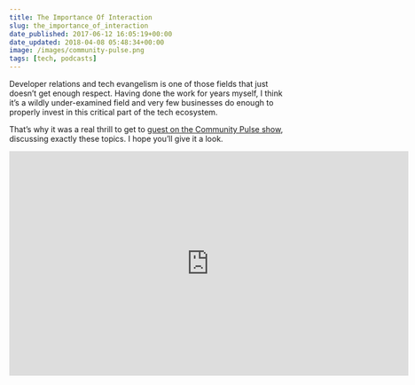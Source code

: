 ```yaml
---
title: The Importance Of Interaction
slug: the_importance_of_interaction
date_published: 2017-06-12 16:05:19+00:00
date_updated: 2018-04-08 05:48:34+00:00
image: /images/community-pulse.png
tags: [tech, podcasts]
---
```

Developer relations and tech evangelism is one of those fields that just doesn’t get enough respect. Having done the work for years myself, I think it’s a wildly under-examined field and very few businesses do enough to properly invest in this critical part of the tech ecosystem.

That’s why it was a real thrill to get to [guest on the Community Pulse show](http://communitypulse.io/anil-dash/), discussing exactly these topics. I hope you’ll give it a look.

<iframe width="720" height="405" src="https://www.youtube.com/embed/mvdBYNd2J9g" title="Community Pulse - Episode 17 - The Importance of Interaction" frameborder="0" allow="accelerometer; autoplay; clipboard-write; encrypted-media; gyroscope; picture-in-picture" allowfullscreen></iframe>
